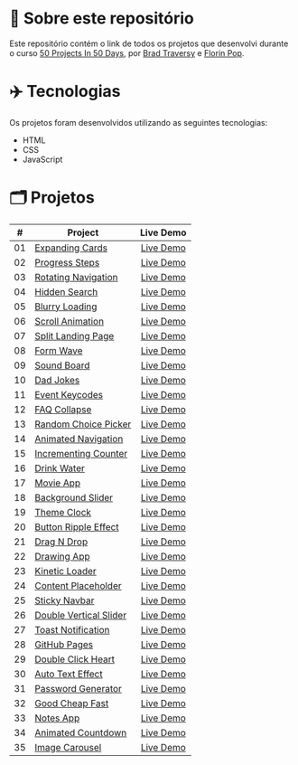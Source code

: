 # 📝 Sobre este repositório
Este repositório contém o link de todos os projetos que desenvolvi durante o curso <a href="https://www.udemy.com/share/103Pv2AEcYdFxQQXUH">50 Projects In 50 Days</a>, por <a href="https://www.udemy.com/user/brad-traversy/">Brad Traversy</a> e <a href="https://www.udemy.com/user/popflorin/">Florin Pop</a>.

# ✈️ Tecnologias
Os projetos foram desenvolvidos utilizando as seguintes tecnologias:
- HTML
- CSS
- JavaScript

# 🗂️ Projetos
<table>
  <thead>
    <tr>
      <th>#</th>
      <th>Project</th>
      <th>Live Demo</th>
    </tr>
  </thead>
  <tbody>
    <tr>
      <td>01</td>
      <td><a href="https://github.com/ruuuff/expanding-cards">Expanding Cards</a></td>
      <td align="center"><a href="https://expanding-cards-ruuuff.netlify.app">Live Demo</a></td>
    </tr>
    <tr>
      <td>02</td>
      <td><a href="https://github.com/ruuuff/progress-steps">Progress Steps</a></td>
      <td align="center"><a href="https://progress-steps-ruuuff.netlify.app/">Live Demo</a></td>
    </tr>
    <tr>
      <td>03</td>
      <td><a href="https://github.com/ruuuff/rotating-navigation">Rotating Navigation</a></td>
      <td align="center"><a href="https://rotating-navigation-ruuuff.netlify.app/">Live Demo</a></td>
    </tr>
    <tr>
      <td>04</td>
      <td><a href="https://github.com/ruuuff/hidden-search">Hidden Search</a></td>
      <td align="center"><a href="https://hidden-search-ruuuff.netlify.app/">Live Demo</a></td>
    </tr>
    <tr>
      <td>05</td>
      <td><a href="https://github.com/ruuuff/blurry-loading">Blurry Loading</a></td>
      <td align="center"><a href="https://blurry-loading-ruuuff.netlify.app/">Live Demo</a></td>
    </tr>
    <tr>
      <td>06</td>
      <td><a href="https://github.com/ruuuff/scroll-animation">Scroll Animation</a></td>
      <td align="center"><a href="https://scroll-animation-ruuuff.netlify.app/">Live Demo</a></td>
    </tr>
    <tr>
      <td>07</td>
      <td><a href="https://github.com/ruuuff/split-landing-page">Split Landing Page</a></td>
      <td align="center"><a href="https://split-landing-page-ruuuff.netlify.app/">Live Demo</a></td>
    </tr>
    <tr>
      <td>08</td>
      <td><a href="https://github.com/ruuuff/form-wave">Form Wave</a></td>
      <td align="center"><a href="https://form-wave-ruuuff.netlify.app/">Live Demo</a></td>
    </tr>
    <tr>
      <td>09</td>
      <td><a href="https://github.com/ruuuff/sound-board">Sound Board</a></td>
      <td align="center"><a href="https://sound-board-ruuuff.netlify.app/">Live Demo</a></td>
    </tr>
    <tr>
      <td>10</td>
      <td><a href="https://github.com/ruuuff/dad-jokes">Dad Jokes</a></td>
      <td align="center"><a href="https://dad-jokes-ruuuff.netlify.app/">Live Demo</a></td>
    </tr>
    <tr>
      <td>11</td>
      <td><a href="https://github.com/ruuuff/event-keycodes">Event Keycodes</a></td>
      <td align="center"><a href="https://event-keycodes-ruuuff.netlify.app/">Live Demo</a></td>
    </tr>
    <tr>
      <td>12</td>
      <td><a href="https://github.com/ruuuff/faq-collapse">FAQ Collapse</a></td>
      <td align="center"><a href="https://faq-collapse-ruuuff.netlify.app/">Live Demo</a></td>
    </tr>
    <tr>
      <td>13</td>
      <td><a href="https://github.com/ruuuff/random-choice-picker">Random Choice Picker</a></td>
      <td align="center"><a href="https://random-choice-picker-ruuuff.netlify.app/">Live Demo</a></td>
    </tr>
    <tr>
      <td>14</td>
      <td><a href="https://github.com/ruuuff/animated-navigation">Animated Navigation</a></td>
      <td align="center"><a href="https://animated-navigation-ruuuff.netlify.app/">Live Demo</a></td>
    </tr>
    <tr>
      <td>15</td>
      <td><a href="https://github.com/ruuuff/incrementing-counter">Incrementing Counter</a></td>
      <td align="center"><a href="https://incrementing-counter-ruuuff.netlify.app/">Live Demo</a></td>
    </tr>
    <tr>
      <td>16</td>
      <td><a href="https://github.com/ruuuff/drink-water">Drink Water</a></td>
      <td align="center"><a href="https://drink-water-ruuuff.netlify.app/">Live Demo</a></td>
    </tr>
    <tr>
      <td>17</td>
      <td><a href="https://github.com/ruuuff/movie-app">Movie App</a></td>
      <td align="center"><a href="https://movie-app-ruuuff.netlify.app/">Live Demo</a></td>
    </tr>
    <tr>
      <td>18</td>
      <td><a href="https://github.com/ruuuff/background-slider">Background Slider</a></td>
      <td align="center"><a href="https://background-slider-ruuuff.netlify.app/">Live Demo</a></td>
    </tr>
    <tr>
      <td>19</td>
      <td><a href="https://github.com/ruuuff/theme-clock">Theme Clock</a></td>
      <td align="center"><a href="https://theme-clock-ruuuff.netlify.app/">Live Demo</a></td>
    </tr>
    <tr>
      <td>20</td>
      <td><a href="https://github.com/ruuuff/button-ripple-effect">Button Ripple Effect</a></td>
      <td align="center"><a href="https://button-ripple-effect-ruuuff.netlify.app/">Live Demo</a></td>
    </tr>
    <tr>
      <td>21</td>
      <td><a href="https://github.com/ruuuff/drag-n-drop">Drag N Drop</a></td>
      <td align="center"><a href="https://drag-n-drop-ruuuff.netlify.app/">Live Demo</a></td>
    </tr>
    <tr>
      <td>22</td>
      <td><a href="https://github.com/ruuuff/drawing-app">Drawing App</a></td>
      <td align="center"><a href="https://drawing-app-ruuuff.netlify.app/">Live Demo</a></td>
    </tr>
    <tr>
      <td>23</td>
      <td><a href="https://github.com/ruuuff/kinetic-loader">Kinetic Loader</a></td>
      <td align="center"><a href="https://kinetic-loader-ruuuff.netlify.app/">Live Demo</a></td>
    </tr>
    <tr>
      <td>24</td>
      <td><a href="https://github.com/ruuuff/content-placeholder">Content Placeholder</a></td>
      <td align="center"><a href="https://content-placeholder-ruuuff.netlify.app/">Live Demo</a></td>
    </tr>
    <tr>
      <td>25</td>
      <td><a href="https://github.com/ruuuff/sticky-navbar">Sticky Navbar</a></td>
      <td align="center"><a href="https://sticky-navbar-ruuuff.netlify.app/">Live Demo</a></td>
    </tr>
    <tr>
      <td>26</td>
      <td><a href="https://github.com/ruuuff/double-vertical-slider">Double Vertical Slider</a></td>
      <td align="center"><a href="https://double-vertical-slider-ruuuff.netlify.app/">Live Demo</a></td>
    </tr>
    <tr>
      <td>27</td>
      <td><a href="https://github.com/RuuuFF/toast-notification">Toast Notification</a></td>
      <td align="center"><a href="https://toast-notification-ruuuff.netlify.app/">Live Demo</a></td>
    </tr>
    <tr>
      <td>28</td>
      <td><a href="https://github.com/RuuuFF/github-pages">GitHub Pages</a></td>
      <td align="center"><a href="https://github-pages-ruuuff.netlify.app/">Live Demo</a></td>
    </tr>
    <tr>
      <td>29</td>
      <td><a href="https://github.com/RuuuFF/double-click-heart">Double Click Heart</a></td>
      <td align="center"><a href="https://double-click-heart-ruuuff.netlify.app/">Live Demo</a></td>
    </tr>
    <tr>
      <td>30</td>
      <td><a href="https://github.com/RuuuFF/auto-text-effect">Auto Text Effect</a></td>
      <td align="center"><a href="https://auto-text-effect-ruuuff.netlify.app/">Live Demo</a></td>
    </tr>
    <tr>
      <td>31</td>
      <td><a href="https://github.com/RuuuFF/password-generator">Password Generator</a></td>
      <td align="center"><a href="https://password-generator-ruuuff.netlify.app/">Live Demo</a></td>
    </tr>
    <tr>
      <td>32</td>
      <td><a href="https://github.com/RuuuFF/good-cheap-fast">Good Cheap Fast</a></td>
      <td align="center"><a href="https://good-cheap-fast-ruuuff.netlify.app/">Live Demo</a></td>
    </tr>
    <tr>
      <td>33</td>
      <td><a href="https://github.com/RuuuFF/notes-app">Notes App</a></td>
      <td align="center"><a href="https://notes-app-ruuuff.netlify.app/">Live Demo</a></td>
    </tr>
    <tr>
      <td>34</td>
      <td><a href="https://github.com/RuuuFF/animated-countdown">Animated Countdown</a></td>
      <td align="center"><a href="https://animated-countdown-ruuuff.netlify.app/">Live Demo</a></td>
    </tr>
    <tr>
      <td>35</td>
      <td><a href="https://github.com/RuuuFF/image-carousel">Image Carousel</a></td>
      <td align="center"><a href="https://image-carousel-ruuuff.netlify.app/">Live Demo</a></td>
    </tr>
  </tbody>
</table>
